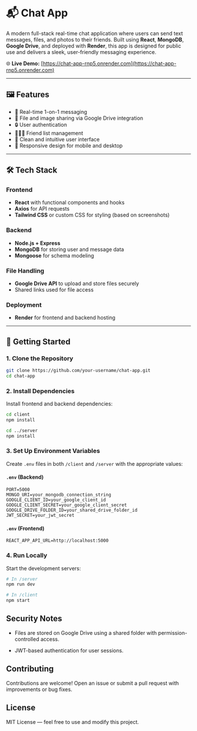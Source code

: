 # 📬 Chat App

A modern full-stack real-time chat application where users can send text messages, files, and photos to their friends. Built using **React**, **MongoDB**, **Google Drive**, and deployed with **Render**, this app is designed for public use and delivers a sleek, user-friendly messaging experience.

🌐 **Live Demo:** [https://chat-app-rnp5.onrender.com](https://chat-app-rnp5.onrender.com)

---

## 🖼️ Features

- 💬 Real-time 1-on-1 messaging
- 📁 File and image sharing via Google Drive integration
- 🔒 User authentication
- 🧑‍🤝‍🧑 Friend list management
- 🌙 Clean and intuitive user interface
- 📱 Responsive design for mobile and desktop

---

## 🛠️ Tech Stack

### Frontend
- **React** with functional components and hooks
- **Axios** for API requests
- **Tailwind CSS** or custom CSS for styling (based on screenshots)

### Backend
- **Node.js + Express**
- **MongoDB** for storing user and message data
- **Mongoose** for schema modeling

### File Handling
- **Google Drive API** to upload and store files securely
- Shared links used for file access

### Deployment
- **Render** for frontend and backend hosting

---

## 🚀 Getting Started

### 1. Clone the Repository

```bash
git clone https://github.com/your-username/chat-app.git
cd chat-app
```

### 2. Install Dependencies
Install frontend and backend dependencies:

```bash
cd client
npm install

cd ../server
npm install
```

### 3. Set Up Environment Variables
Create `.env` files in both `/client` and `/server` with the appropriate values:

#### `.env` (Backend)
```env
PORT=5000
MONGO_URI=your_mongodb_connection_string
GOOGLE_CLIENT_ID=your_google_client_id
GOOGLE_CLIENT_SECRET=your_google_client_secret
GOOGLE_DRIVE_FOLDER_ID=your_shared_drive_folder_id
JWT_SECRET=your_jwt_secret
```
#### `.env` (Frontend)
```env
REACT_APP_API_URL=http://localhost:5000
```
### 4. Run Locally
Start the development servers:

```bash
# In /server
npm run dev

# In /client
npm start
```

## Security Notes
- Files are stored on Google Drive using a shared folder with permission-controlled access.

- JWT-based authentication for user sessions.

## Contributing
Contributions are welcome! Open an issue or submit a pull request with improvements or bug fixes.

## License
MIT License — feel free to use and modify this project.





